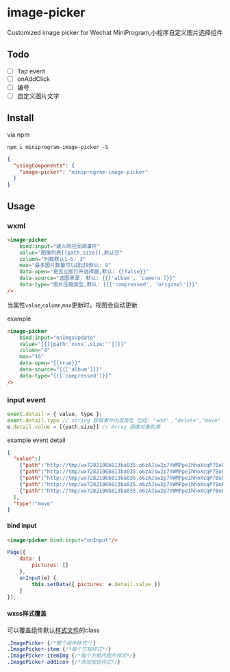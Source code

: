# image-picker
Customized image picker for Wechat MiniProgram,小程序自定义图片选择组件

## Todo
* [ ] Tap event
* [ ] onAddClick
* [ ] 编号
* [ ] 自定义图片文字

## Install
via npm
```
npm i miniprogram-image-picker -S
```

```json
{
  "usingComponents": {
    "image-picker": "miniprogram-image-picker"
  }
}
```
## Usage

### wxml
```html
<image-picker
    bind:input="输入响应回调事件"
    value="图像列表[{path,size}],默认空"
    column="列数默认1~5: 3"
    max="最多图片数量可以超过9默认: 9"
    data-open="是否立即打开选择器,默认: {{false}}"
    data-source="选图来源, 默认: {{['album', 'camera']}}"
    data-type="图片压缩类型,默认: {{['compressed', 'original']}}"
/>
```

当属性`value`,`column`,`max`更新时，视图会自动更新

example
```html
<image-picker
    bind:input="onImgsUpdate"
    value="{{[{path:'xxxx',size:''}]}}"
    column="4"
    max="16"
    data-open="{{true}}"
    data-source="{{['album']}}"
    data-type="{{['compressed']}}"
/>
```
### input event

```js
event.detail = { value, type };
event.detail.type // string 获取事件内容类型 包括: "add" ,"delete","move"
e.detail.value = [{path,size}] // Array 图像对象列表
```

example event detail

```json
{
  "value":[
    {"path":"http://tmp/wx7282106b813ba035.o6zAJsw2p7YWMPpe1hhoXcqP7BoE.9SHfItdYeoVz7205b342cc5ec2480d7fea923836a227.jpg","size":18153},
    {"path":"http://tmp/wx7282106b813ba035.o6zAJsw2p7YWMPpe1hhoXcqP7BoE.ZaqbvhV5XSs0beb97b7db6208cbd8c1f3001dd83ef5c.jpg","size":15233},
    {"path":"http://tmp/wx7282106b813ba035.o6zAJsw2p7YWMPpe1hhoXcqP7BoE.wNsZ7ruZD0sT0668a02aeb46768d750fff59bf6737b8.jpg","size":11792},
    {"path":"http://tmp/wx7282106b813ba035.o6zAJsw2p7YWMPpe1hhoXcqP7BoE.vGY6456CvSGvcf8149c4beb7f4deeb3680ae2f219b51.jpg","size":19320},
    {"path":"http://tmp/wx7282106b813ba035.o6zAJsw2p7YWMPpe1hhoXcqP7BoE.BImgk5zyXJDv630a1e89c698fee6cef3948394866249.jpg","size":19560}
  ],
  "type":"move"
}
```

#### bind input

```html
<image-picker bind:input="onInput"/>
```
```js
Page({
    data: {
        pictures: []
    },
    onInput(e) {
        this.setData({ pictures: e.detail.value })
    }
});
```

#### wxss样式覆盖

可以覆盖组件默认[样式文件](index.wxss)的class

```css
.ImagePicker {/*整个组件样式*/}
.ImagePicker-item {/*每个方框样式*/}
.ImagePicker-itemImg {/*每个方框内图片样式*/}
.ImagePicker-addIcon {/*添加按钮样式*/}
```
